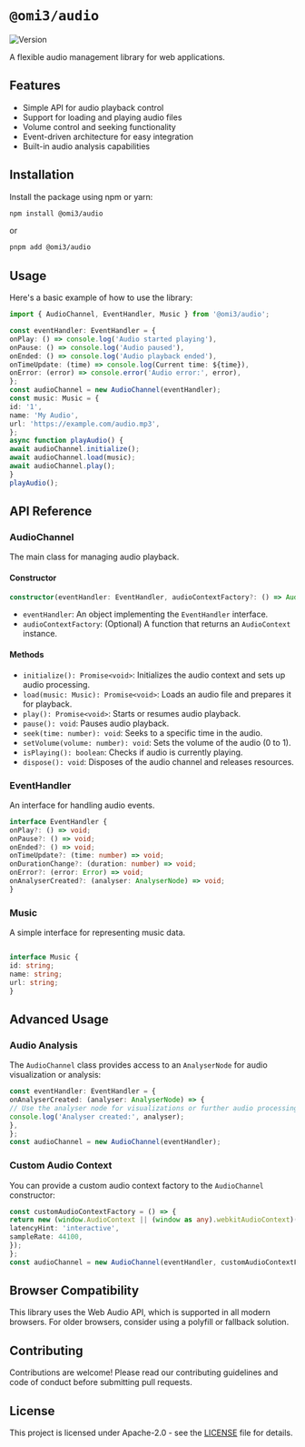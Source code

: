 # `@omi3/audio`
![Version](https://img.shields.io/github/package-json/v/xyhomi3/omi3?filename=packages%2Faudio%2Fpackage.json)

A flexible audio management library for web applications.

## Features

- Simple API for audio playback control
- Support for loading and playing audio files
- Volume control and seeking functionality
- Event-driven architecture for easy integration
- Built-in audio analysis capabilities

## Installation

Install the package using npm or yarn:

```bash
npm install @omi3/audio
```

or

```bash
pnpm add @omi3/audio
```

## Usage

Here's a basic example of how to use the library:


```ts
import { AudioChannel, EventHandler, Music } from '@omi3/audio';

const eventHandler: EventHandler = {
onPlay: () => console.log('Audio started playing'),
onPause: () => console.log('Audio paused'),
onEnded: () => console.log('Audio playback ended'),
onTimeUpdate: (time) => console.log(Current time: ${time}),
onError: (error) => console.error('Audio error:', error),
};
const audioChannel = new AudioChannel(eventHandler);
const music: Music = {
id: '1',
name: 'My Audio',
url: 'https://example.com/audio.mp3',
};
async function playAudio() {
await audioChannel.initialize();
await audioChannel.load(music);
await audioChannel.play();
}
playAudio();
```


## API Reference

### AudioChannel

The main class for managing audio playback.

#### Constructor

```typescript
constructor(eventHandler: EventHandler, audioContextFactory?: () => AudioContext)
```

- `eventHandler`: An object implementing the `EventHandler` interface.
- `audioContextFactory`: (Optional) A function that returns an `AudioContext` instance.

#### Methods

- `initialize(): Promise<void>`: Initializes the audio context and sets up audio processing.
- `load(music: Music): Promise<void>`: Loads an audio file and prepares it for playback.
- `play(): Promise<void>`: Starts or resumes audio playback.
- `pause(): void`: Pauses audio playback.
- `seek(time: number): void`: Seeks to a specific time in the audio.
- `setVolume(volume: number): void`: Sets the volume of the audio (0 to 1).
- `isPlaying(): boolean`: Checks if audio is currently playing.
- `dispose(): void`: Disposes of the audio channel and releases resources.

### EventHandler

An interface for handling audio events.

```typescript
interface EventHandler {
onPlay?: () => void;
onPause?: () => void;
onEnded?: () => void;
onTimeUpdate?: (time: number) => void;
onDurationChange?: (duration: number) => void;
onError?: (error: Error) => void;
onAnalyserCreated?: (analyser: AnalyserNode) => void;
}
```

### Music

A simple interface for representing music data.

```typescript

interface Music {
id: string;
name: string;
url: string;
}
```


## Advanced Usage

### Audio Analysis

The `AudioChannel` class provides access to an `AnalyserNode` for audio visualization or analysis:

```typescript
const eventHandler: EventHandler = {
onAnalyserCreated: (analyser: AnalyserNode) => {
// Use the analyser node for visualizations or further audio processing
console.log('Analyser created:', analyser);
},
};
const audioChannel = new AudioChannel(eventHandler);
```

### Custom Audio Context

You can provide a custom audio context factory to the `AudioChannel` constructor:

```typescript
const customAudioContextFactory = () => {
return new (window.AudioContext || (window as any).webkitAudioContext)({
latencyHint: 'interactive',
sampleRate: 44100,
});
};
const audioChannel = new AudioChannel(eventHandler, customAudioContextFactory);
```


## Browser Compatibility

This library uses the Web Audio API, which is supported in all modern browsers. For older browsers, consider using a polyfill or fallback solution.

## Contributing

Contributions are welcome! Please read our contributing guidelines and code of conduct before submitting pull requests.

## License

This project is licensed under Apache-2.0 - see the [LICENSE](LICENSE) file for details.